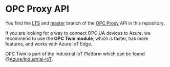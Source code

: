 ﻿# OPC Proxy API

You find the [LTS](https://github.com/Azure/iot-edge-opc-proxy-api/tree/1.0.4-lts) and [master](https://github.com/Azure/iot-edge-opc-proxy-api/tree/master) branch of the [OPC Proxy](https://github.com/Azure/iot-edge-opc-proxy) API in this repository.   

If you are looking for a way to connect OPC UA devices to Azure, we recommend to use the **OPC Twin module**, which is faster, has more features, and works with Azure IoT Edge.

OPC Twin is part of the Industrial IoT Platform which can be found @[Azure/Industrial-IoT](https://github.com/Azure/Industrial-IoT).



